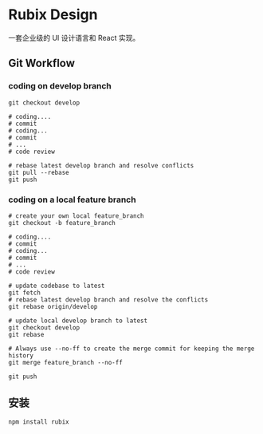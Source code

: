 # Rubix Design 

一套企业级的 UI 设计语言和 React 实现。
## Git Workflow

### coding on develop branch

```
git checkout develop

# coding....
# commit
# coding...
# commit
# ...
# code review

# rebase latest develop branch and resolve conflicts
git pull --rebase
git push
```

### coding on a local feature branch

```
# create your own local feature_branch
git checkout -b feature_branch

# coding....
# commit
# coding...
# commit
# ...
# code review

# update codebase to latest
git fetch
# rebase latest develop branch and resolve the conflicts
git rebase origin/develop

# update local develop branch to latest
git checkout develop
git rebase

# Always use --no-ff to create the merge commit for keeping the merge history
git merge feature_branch --no-ff

git push

```



## 安装

```bash
npm install rubix
```

